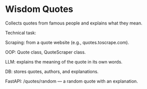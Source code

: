 # Wisdom Quotes
Collects quotes from famous people and explains what they mean.



Technical task:

Scraping: from a quote website (e.g., quotes.toscrape.com).

OOP: Quote class, QuoteScraper class.

LLM: explains the meaning of the quote in its own words.

DB: stores quotes, authors, and explanations.

FastAPI: /quotes/random — a random quote with an explanation.